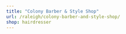 ```yaml
---
title: "Colony Barber & Style Shop"
url: /raleigh/colony-barber-and-style-shop/
shop: hairdresser
---
```

